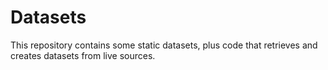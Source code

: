 # Datasets

This repository contains some static datasets, plus code that retrieves and creates datasets from live sources.


